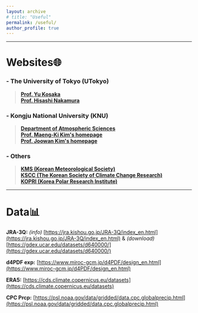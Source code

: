 ```yaml
---
layout: archive
# title: "Useful"
permalink: /useful/
author_profile: true
---
```


---
# Websites🌐

### - The University of Tokyo (UTokyo)
> **[Prof. Yu Kosaka](https://gcd.atmos.rcast.u-tokyo.ac.jp/kosaka_lab/)**<br>
> **[Prof. Hisashi Nakamura](https://www.atmos.rcast.u-tokyo.ac.jp/nakamura_lab/en/)**<br>

### - Kongju National University (KNU)
> **[Department of Atmospheric Sciences](https://atmos.kongju.ac.kr)**<br>
> **[Prof. Maeng-Ki Kim's homepage](https://climate443.wixsite.com/knucdl)**<br>
> **[Prof. Joowan Kim's homepage](http://atmdyn.org/)**<br>

### - Others
> **[KMS (Korean Meteorological Society)](https://www.komes.or.kr:50000/)**<br>
> **[KSCC (The Korean Society of Climate Change Research)](https://www.kscc.re.kr/)**<br>
> **[KOPRI (Korea Polar Research Institute)](https://kopri.re.kr/)**<br>

---
# Data📊
**JRA-3Q:** _(info)_ [https://jra.kishou.go.jp/JRA-3Q/index_en.html](https://jra.kishou.go.jp/JRA-3Q/index_en.html) & _(download)_ [https://gdex.ucar.edu/datasets/d640000/](https://gdex.ucar.edu/datasets/d640000/) <br>

**d4PDF exp:** [https://www.miroc-gcm.jp/d4PDF/design_en.html](https://www.miroc-gcm.jp/d4PDF/design_en.html) <br>

**ERA5:** [https://cds.climate.copernicus.eu/datasets](https://cds.climate.copernicus.eu/datasets) <br>

**CPC Prcp:** [https://psl.noaa.gov/data/gridded/data.cpc.globalprecip.html](https://psl.noaa.gov/data/gridded/data.cpc.globalprecip.html) <br>


